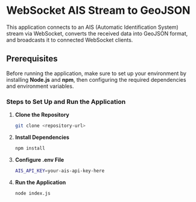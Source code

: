 # WebSocket AIS Stream to GeoJSON

This application connects to an AIS (Automatic Identification System) stream via WebSocket, converts the received data into GeoJSON format, and broadcasts it to connected WebSocket clients.

## Prerequisites

Before running the application, make sure to set up your environment by installing **Node.js** and **npm**, then configuring the required dependencies and environment variables.

### Steps to Set Up and Run the Application

1. **Clone the Repository**

   ```bash
   git clone <repository-url>
   ```

2. **Install Dependencies**

   ```bash
   npm install
   ```

3. **Configure .env File**

   ```bash
   AIS_API_KEY=your-ais-api-key-here
   ```

4. **Run the Application**

   ```
   node index.js
   ```
